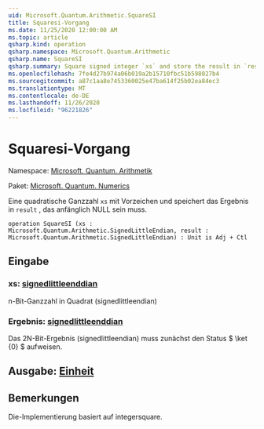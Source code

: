 ```yaml
---
uid: Microsoft.Quantum.Arithmetic.SquareSI
title: Squaresi-Vorgang
ms.date: 11/25/2020 12:00:00 AM
ms.topic: article
qsharp.kind: operation
qsharp.namespace: Microsoft.Quantum.Arithmetic
qsharp.name: SquareSI
qsharp.summary: Square signed integer `xs` and store the result in `result`, which must be zero initially.
ms.openlocfilehash: 7fe4d27b974a06b019a2b15710fbc51b598027b4
ms.sourcegitcommit: a87c1aa8e7453360025e47ba614f25b02ea84ec3
ms.translationtype: MT
ms.contentlocale: de-DE
ms.lasthandoff: 11/26/2020
ms.locfileid: "96221826"
---
```

# <a name="squaresi-operation"></a>Squaresi-Vorgang

Namespace: [Microsoft. Quantum. Arithmetik](xref:Microsoft.Quantum.Arithmetic)

Paket: [Microsoft. Quantum. Numerics](https://nuget.org/packages/Microsoft.Quantum.Numerics)


Eine quadratische Ganzzahl `xs` mit Vorzeichen und speichert das Ergebnis in `result` , das anfänglich NULL sein muss.

```qsharp
operation SquareSI (xs : Microsoft.Quantum.Arithmetic.SignedLittleEndian, result : Microsoft.Quantum.Arithmetic.SignedLittleEndian) : Unit is Adj + Ctl
```


## <a name="input"></a>Eingabe

### <a name="xs--signedlittleendian"></a>xs: [signedlittleenddian](xref:Microsoft.Quantum.Arithmetic.SignedLittleEndian)

n-Bit-Ganzzahl in Quadrat (signedlittleendian)


### <a name="result--signedlittleendian"></a>Ergebnis: [signedlittleenddian](xref:Microsoft.Quantum.Arithmetic.SignedLittleEndian)

Das 2N-Bit-Ergebnis (signedlittleendian) muss zunächst den Status $ \ket {0} $ aufweisen.



## <a name="output--unit"></a>Ausgabe: [Einheit](xref:microsoft.quantum.lang-ref.unit)



## <a name="remarks"></a>Bemerkungen

Die-Implementierung basiert auf integersquare.